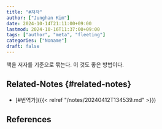 ```yaml
---
title: "#저자"
author: ["Junghan Kim"]
date: 2024-10-14T21:11:00+09:00
lastmod: 2024-10-16T11:37:00+09:00
tags: ["author", "meta", "fleeting"]
categories: ["Noname"]
draft: false
---
```


책을 저자를 기준으로 묶는다. 이 것도 좋은 방법이다.

<!--more-->


## Related-Notes {#related-notes}

-   [#번역가]({{< relref "/notes/20240412T134539.md" >}})

## References

<style>.csl-entry{text-indent: -1.5em; margin-left: 1.5em;}</style><div class="csl-bib-body">
</div>

